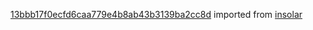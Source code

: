 [13bbb17f0ecfd6caa779e4b8ab43b3139ba2cc8d](https://github.com/insolar/insolar/commit/13bbb17f0ecfd6caa779e4b8ab43b3139ba2cc8d) imported from [insolar](https://github.com/insolar/insolar)

